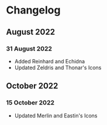 # Changelog
## August 2022
### 31 August 2022
* Added Reinhard and Echidna
* Updated Zeldris and Thonar's Icons
## October 2022
### 15 October 2022
* Updated Merlin and Eastin's Icons

